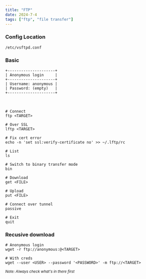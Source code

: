 ```yaml
---
title: "FTP"
date: 2024-7-4
tags: ["ftp", "file transfer"]
---
```


### Config Location

```console
/etc/vsftpd.conf
```

### Basic

```console
+---------------------+
| Anonymous login     |
+---------------------+
| Username: anonymous |
| Password: (empty)   |
+---------------------+
```

<br>

```console
# Connect
ftp <TARGET>
```

```console
# Over SSL
lftp <TARGET>
```

```console
# Fix cert error
echo -n 'set ssl:verify-certificate no' >> ~/.lftp/rc
```

```console
# List
ls
```

```console
# Switch to binary transfer mode
bin
```

```console
# Download
get <FILE>
```

```console
# Upload
put <FILE>
```

```console
# Connect over tunnel
passive
```

```console
# Exit
quit
```

### Recusive download

```console
# Anonymous login
wget -r ftp://anonymous:@<TARGET>
```

```console
# With creds
wget --user <USER> --password '<PASSWORD>' -m ftp://<TARGET>
```

<small>*Note: Always check what's in there first*</small>
